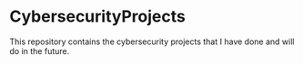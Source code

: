# CybersecurityProjects
This repository contains the cybersecurity projects that I have done and will do in the future.
